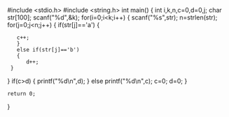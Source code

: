 #include <stdio.h>
#include <string.h>
int main()
{
  int i,k,n,c=0,d=0,j;
  char str[100];
  scanf("%d",&k);
  for(i=0;i<k;i++)
  {
    scanf("%s",str);
    n=strlen(str);
    for(j=0;j<n;j++)
     {
       if(str[j]=='a')
       {

       c++;
       }
       else if(str[j]=='b')
       {
          d++;
     }
   }
     if(c>d)
     {
       printf("%d\n",d);
        }
        else printf("%d\n",c);
c=0;
d=0;
    }

    return 0;
}
